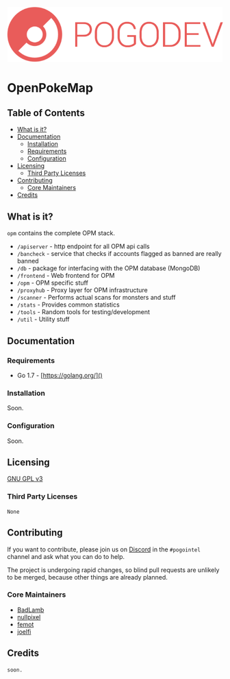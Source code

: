 [![POGODEV](https://github.com/pogodevorg/assets/blob/master/public/img/logo-github.png?raw=true)](https://pogodev.org)

# OpenPokeMap
## Table of Contents

* [What is it?](#what-is-it)
* [Documentation](#documentation)
  * [Installation](#installation)
  * [Requirements](#requirements)
  * [Configuration](#configuration)
* [Licensing](#licensing)
  * [Third Party Licenses](#third-party-licenses)
* [Contributing](#contributing)
  * [Core Maintainers](#core-maintainers)
* [Credits](#credits)

## What is it?
`opm` contains the complete OPM stack.
- `/apiserver` - http endpoint for all OPM api calls
- `/bancheck` - service that checks if accounts flagged as banned are really banned
- `/db` - package for interfacing with the OPM database (MongoDB)
- `/frontend` - Web frontend for OPM
- `/opm` - OPM specific stuff
- `/proxyhub` - Proxy layer for OPM infrastructure
- `/scanner` - Performs actual scans for monsters and stuff
- `/stats` - Provides common statistics
- `/tools` - Random tools for testing/development
- `/util` - Utility stuff 



## Documentation
### Requirements
- Go 1.7 - [https://golang.org/]()

### Installation
Soon.

### Configuration
Soon.

## Licensing
[GNU GPL v3](https://github.com/pogointel/opm/blob/master/LICENSE)

### Third Party Licenses
    None

## Contributing
If you want to contribute, please join us on [Discord](https://discord.pogodev.org/)
in the `#pogointel` channel and ask what you can do to help.

The project is undergoing rapid changes, so blind pull requests are unlikely to be merged,
because other things are already planned.

### Core Maintainers

* [BadLamb](https://github.com/BadLamb)
* [nullpixel](https://github.com/nullpixel1)
* [femot](https://github.com/femot)
* [joelfi](https://github.com/joelfi)



## Credits
    soon.